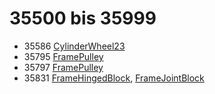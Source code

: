 # 35500 bis 35999
- 35586 [CylinderWheel23](Elements/CylinderWheel23.md)
- 35795 [FramePulley](Elements/FramePulley.md)
- 35797 [FramePulley](Elements/FramePulley.md)
- 35831 [FrameHingedBlock](Elements/FrameHingedBlock.md), [FrameJointBlock](Elements/FrameJointBlock.md)
